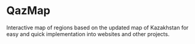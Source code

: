 # QazMap
Interactive map of regions based on the updated map of Kazakhstan for easy and quick implementation into websites and other projects.
